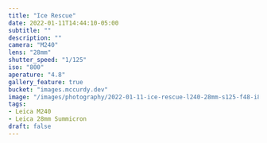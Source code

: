 ```yaml
---
title: "Ice Rescue"
date: 2022-01-11T14:44:10-05:00
subtitle: ""
description: ""
camera: "M240"
lens: "28mm"
shutter_speed: "1/125"
iso: "800"
aperature: "4.8"
gallery_feature: true
bucket: "images.mccurdy.dev"
image: "/images/photography/2022-01-11-ice-rescue-l240-28mm-s125-f48-i800.jpg"
tags:
- Leica M240
- Leica 28mm Summicron
draft: false
---
```

